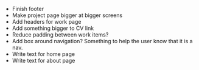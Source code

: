 - Finish footer
- Make project page bigger at bigger screens
- Add headers for work page
- Add something bigger to CV link
- Reduce padding between work items?
- Add box around navigation? Something to help the user know that it is a nav.
- Write text for home page
- Write text for about page

